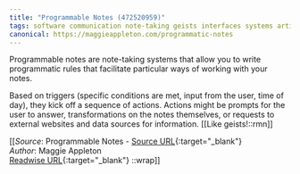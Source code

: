```yaml
---
title: "Programmable Notes (472520959)"
tags: software communication note-taking geists interfaces systems articles-24168254
canonical: https://maggieappleton.com/programmatic-notes
---
```


Programmable notes are note-taking systems that allow you to write programmatic rules that facilitate particular ways of working with your notes.

Based on triggers (specific conditions are met, input from the user, time of day), they kick off a sequence of actions. Actions might be prompts for the user to answer, transformations on the notes themselves, or requests to external websites and data sources for information.
[[Like geists!::rmn]]


[[_Source_: Programmable Notes - [Source URL](https://maggieappleton.com/programmatic-notes){:target="_blank"}<br>
_Author_: Maggie Appleton<br>
[Readwise URL](https://readwise.io/open/472520959){:target="_blank"}
::wrap]]